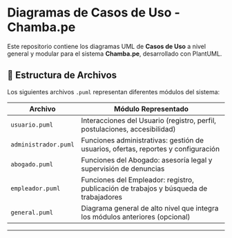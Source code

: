 # Diagramas de Casos de Uso - Chamba.pe

Este repositorio contiene los diagramas UML de **Casos de Uso** a nivel general y modular para el sistema **Chamba.pe**, desarrollado con PlantUML.

## 📁 Estructura de Archivos

Los siguientes archivos `.puml` representan diferentes módulos del sistema:

| Archivo | Módulo Representado |
|--------|---------------------|
| `usuario.puml` | Interacciones del Usuario (registro, perfil, postulaciones, accesibilidad) |
| `administrador.puml` | Funciones administrativas: gestión de usuarios, ofertas, reportes y configuración |
| `abogado.puml` | Funciones del Abogado: asesoría legal y supervisión de denuncias |
| `empleador.puml` | Funciones del Empleador: registro, publicación de trabajos y búsqueda de trabajadores |
| `general.puml` | Diagrama general de alto nivel que integra los módulos anteriores (opcional) |

---
